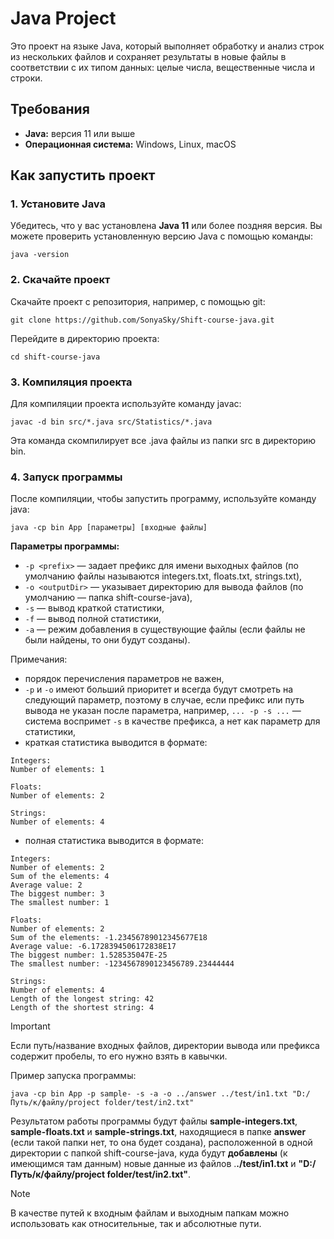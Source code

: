 
# Java Project

Это проект на языке Java, который выполняет обработку и анализ строк из нескольких файлов и сохраняет результаты в новые файлы в соответствии с их типом данных: целые числа, вещественные числа и строки.

## Требования

- **Java:** версия 11 или выше
- **Операционная система:** Windows, Linux, macOS

## Как запустить проект

### 1. Установите Java

Убедитесь, что у вас установлена **Java 11** или более поздняя версия. Вы можете проверить установленную версию Java с помощью команды:

```
java -version
```

### 2. Скачайте проект

Скачайте проект с репозитория, например, с помощью git:

```
git clone https://github.com/SonyaSky/Shift-course-java.git
```

Перейдите в директорию проекта:

```
cd shift-course-java
```

### 3. Компиляция проекта

Для компиляции проекта используйте команду javac:

```
javac -d bin src/*.java src/Statistics/*.java 
```

Эта команда скомпилирует все .java файлы из папки src в директорию bin.

### 4. Запуск программы

После компиляции, чтобы запустить программу, используйте команду java:

```
java -cp bin App [параметры] [входные файлы]
```

**Параметры программы:**
- `-p <prefix>` — задает префикс для имени выходных файлов (по умолчанию файлы называются integers.txt, floats.txt, strings.txt),
- `-o <outputDir>` — указывает директорию для вывода файлов (по умолчанию — папка shift-course-java),
- `-s` — вывод краткой статистики,
- `-f` — вывод полной статистики,
- `-a` — режим добавления в существующие файлы (если файлы не были найдены, то они будут созданы).

Примечания:
- порядок перечисления параметров не важен,
- `-p` и `-o` имеют больший приоритет и всегда будут смотреть на следующий параметр, поэтому в случае, если префикс или путь вывода не указан после параметра, например, `... -p -s ...` — система воспримет `-s` в качестве префикса, а нет как параметр для статистики,
- краткая статистика выводится в формате:
  
```
Integers:
Number of elements: 1

Floats:
Number of elements: 2

Strings:
Number of elements: 4
```

- полная статистика выводится в формате:
  
```
Integers:
Number of elements: 2
Sum of the elements: 4
Average value: 2
The biggest number: 3
The smallest number: 1

Floats:
Number of elements: 2
Sum of the elements: -1.23456789012345677E18
Average value: -6.1728394506172838E17
The biggest number: 1.528535047E-25
The smallest number: -1234567890123456789.23444444

Strings:
Number of elements: 4
Length of the longest string: 42
Length of the shortest string: 4
```

> [!IMPORTANT]
> Если путь/название входных файлов, директории вывода или префикса содержит пробелы, то его нужно взять в кавычки.


Пример запуска программы:

```
java -cp bin App -p sample- -s -a -o ../answer ../test/in1.txt "D:/Путь/к/файлу/project folder/test/in2.txt"
```

Результатом работы программы будут файлы **sample-integers.txt**, **sample-floats.txt** и **sample-strings.txt**, находящиеся в папке **answer** (если такой папки нет, то она будет создана), 
расположенной в одной директории с папкой shift-course-java, куда будут **добавлены** (к имеющимся там данным) новые данные из файлов .**./test/in1.txt**  и **"D:/Путь/к/файлу/project folder/test/in2.txt"**.

> [!NOTE]
> В качестве путей к входным файлам и выходным папкам можно использовать как относительные, так и абсолютные пути.






 
